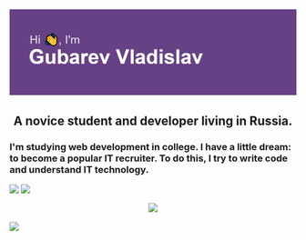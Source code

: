 <img src="header.png" alt="header" />
<h2 align="center">A novice student and developer living in Russia.</h2>
<h3 align="left">I'm studying web development in college. I have a little dream: to become a popular IT recruiter. To do this, I try to write code and understand IT technology.</h3>

<div class="wrapper">

![](https://github-profile-summary-cards.vercel.app/api/cards/profile-details?username=siberik&theme=solarized_dark)
![](https://github-profile-summary-cards.vercel.app/api/cards/repos-per-language?username=daniilshat&theme=solarized_dark)
  <p align="center">
    <a href="https://www.youtube.com/watch?v=dQw4w9WgXcQ">
      <img src="https://user-images.githubusercontent.com/465125/151564444-07f17c75-0ad0-490b-8273-57b85c82d197.svg" />
    </a>
    
  </p>
  
![](https://komarev.com/ghpvc/?username=Siberik&color=green)

</div>

